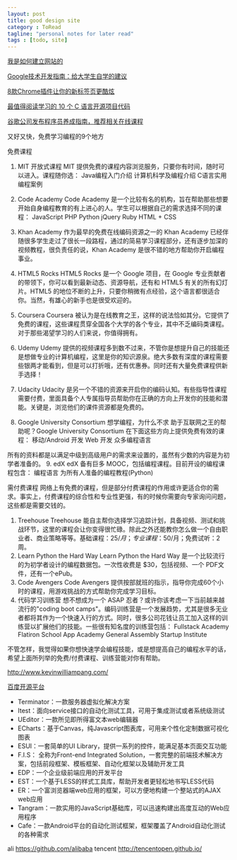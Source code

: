 ```yaml
---
layout: post
title: good design site
category : ToRead
tagline: "personal notes for later read"
tags : [todo, site]
---
```


[我是如何建立网站的](http://www.labazhou.net/2014/12/how-i-built-a-website/)

[Google技术开发指南：给大学生自学的建议](http://www.iteye.com/news/29899)

[8款Chrome插件让你的新标签页更酷炫](http://www.iteye.com/news/29778)

[最值得阅读学习的 10 个 C 语言开源项目代码](http://www.iteye.com/news/29665)

[谷歌公司发布程序员养成指南，推荐相关在线课程](http://www.iteye.com/news/29745)

又好又快，免费学习编程的9个地方


免费课程 
1. MIT 开放式课程 
MIT 提供免费的课程内容浏览服务，只要你有时间，随时可以进入。课程随你选： 
Java编程入门介绍
计算机科学及编程介绍
C语言实用编程案例

2. Code Academy 
Code Academy 是一个比较有名的机构，旨在帮助那些想要开始自身编程教育的有上进心的人。学生可以根据自己的需求选择不同的课程： 
JavaScript
PHP
Python
jQuery
Ruby
HTML + CSS

3. Khan Academy 
作为最早的免费在线编码资源之一的 Khan Academy 已经伴随很多学生走过了很长一段路程，通过的简易学习课程部分，还有逐步加深的视频教程，很负责任的说，Khan Academy 是很不错的地方帮助你开启编程事业。 
4. HTML5 Rocks 
HTML5 Rocks 是一个 Google 项目，在 Google 专业贡献者的带领下，你可以看到最新动态、资源导航，还有和 HTML5 有关的所有幻灯片。HTML5 的地位不断的上升，只要你稍微有点经验，这个语言都很适合你。当然，有雄心的新手也是很受欢迎的。 
5. Coursera 
Coursera 被认为是在线教育之王，这样的说法恰如其分。它提供了免费的课程，这些课程贯穿全国各个大学的各个专业，其中不乏编码类课程。对于那些渴望学习的人们来说，你值得拥有。 
6. Udemy 
Udemy 提供的视频课程多到数不过来，不管你是想提升自己的技能还是想做专业的计算机编程，这里是你的知识源泉。绝大多数有深度的课程需要些银两才能看到，但是可以打折哦，还有优惠券。同时还有大量免费课程供新手选择！ 
7. Udacity 
Udacity 是另一个不错的资源来开启你的编码认知。有些指导性课程需要付费，里面具备个人专属指导员帮助你在正确的方向上开发你的技能和潜能。关键是，浏览他们的课件资源都是免费的。 
8. Google University Consortium 
想学编程，为什么不求 助于互联网之王的帮助呢？Google University Consortium 在下面这些方向上提供免费有效的课程： 
移动/Android 开发
Web 开发
众多编程语言

所有的资料都是以满足中级到高级用户的需求来设置的，虽然有少数的内容是为初学者准备的。 
9. edX 
edX 备有巨多 MOOC，包括编程课程。目前开设的编程课程包含： 
编程语言
为所有人准备的编程教程(Python)

需付费课程 
网络上有免费的课程，但是部分付费课程的作用或许更适合你的需求。事实上，付费课程的综合性和专业性更强，有的时候你需要向专家询问问题，这些都是需要交钱的。 
1. Treehouse 
Treehouse 能自主帮你选择学习追踪计划，具备视频、测试和挑战环节，这里的课程会让你变得很忙碌。除此之外还能教你怎么做一个自由职业者、商业策略等等。基础课程：$25/月；专业课程：$50/月；免费试听：2周。 
2. Learn Python the Hard Way 
Learn Python the Hard Way 是一个比较流行的为初学者设计的编程数据包。一次性收费是 $30，包括视频、一个 PDF文件，还有一个ePub。 
3. Code Avengers 
Code Avengers 提供按部就班的指示，指导你完成60个小时的课程，用游戏挑战的方式帮助你完成学习目标。 
4. 代码学习训练营 
想不想成为一个 ASAP 忍者？或许你该考虑一下当前越来越流行的"coding boot camps"。编码训练营是一个发展趋势，尤其是很多无业者都将其作为一个快速入行的方式。同时，很多公司花钱让员工加入这样的训练营以扩展他们的技能。一些很有知名度的训练营包括： 
Fullstack Academy
Flatiron School
App Academy
General Assembly
Startup Institute

不管怎样，我觉得如果你想快速学会编程技能，或是想提高自己的编程水平的话，希望上面所列举的免费/付费课程、训练营能对你有帮助。 














http://www.kevinwilliampang.com/


[百度开源平台](http://oss.baidu.com/)

* Terminator：一款服务器虚拟化解决方案
* Itest：面向service接口的自动化测试工具，可用于集成测试或者系统级测试
* UEditor：一款所见即所得富文本web编辑器
* ECharts：基于Canvas，纯Javascript图表库，可用来个性化定制数据可视化图表
* ESUI：一套简单的UI Library，提供一系列的控件，能满足基本页面交互功能
* F.I.S： 全称为Front-end Integrated Solution，一套完整的前端技术解决方案，包括前段框架、模板框架、自动化框架以及辅助开发工具
* EDP：一个企业级前端应用的开发平台
* EST：一个基于LESS的样式工具库，帮助开发者更轻松地书写LESS代码
* ER：一个富浏览器端web应用的框架，可以方便地构建一个整站式的AJAX web应用
* Tangram：一款实用的JavaScript基础库，可以迅速构建出高度互动的Web应用程序
* Cafe：一款Android平台的自动化测试框架，框架覆盖了Android自动化测试的各种需求

ali https://github.com/alibaba
tencent http://tencentopen.github.io/





